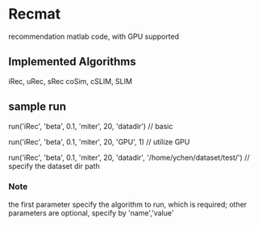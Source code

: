 # Recmat
recommendation matlab code, with GPU supported

## Implemented Algorithms
iRec, uRec, sRec
coSim, cSLIM, SLIM

## sample run
run('iRec', 'beta', 0.1, 'miter', 20, 'datadir') // basic

run('iRec', 'beta', 0.1, 'miter', 20, 'GPU', 1) // utilize GPU

run('iRec', 'beta', 0.1, 'miter', 20, 'datadir', '/home/ychen/dataset/test/') // specify the dataset dir path

### Note
the first parameter specify the algorithm to run, which is required; other parameters are optional, specify by 'name','value'
